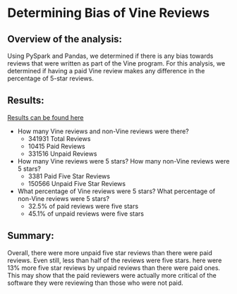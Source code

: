 # Determining Bias of Vine Reviews

## Overview of the analysis:
Using PySpark and Pandas, we determined if there is any bias towards reviews that were written as part of the Vine program. For this analysis, we determined if having a paid Vine review makes any difference in the percentage of 5-star reviews.

## Results: 
[Results can be found here](./Resources/Results.png)

* How many Vine reviews and non-Vine reviews were there?
    * 341931 Total Reviews
    * 10415 Paid Reviews
    * 331516 Unpaid Reviews
* How many Vine reviews were 5 stars? How many non-Vine reviews were 5 stars?
    * 3381 Paid Five Star Reviews
    * 150566 Unpaid Five Star Reviews
* What percentage of Vine reviews were 5 stars? What percentage of non-Vine reviews were 5 stars?
    * 32.5% of paid reviews were five stars
    * 45.1% of unpaid reviews were five stars

## Summary:
Overall, there were more unpaid five star reviews than there were paid reviews. Even still, less than half of the reviews were five stars. here were 13% more five star reviews by unpaid reviews than there were paid ones. This may show that the paid reviewers were actually more critical of the software they were reviewing than those who were not paid. 